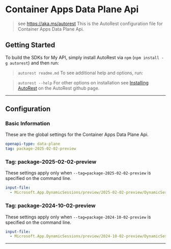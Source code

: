 # Container Apps Data Plane Api

> see https://aka.ms/autorest
This is the AutoRest configuration file for Container Apps Data Plane Api.

## Getting Started

To build the SDKs for My API, simply install AutoRest via `npm` (`npm install -g autorest`) and then run:

> `autorest readme.md`
To see additional help and options, run:

> `autorest --help`
For other options on installation see [Installing AutoRest](https://aka.ms/autorest/install) on the AutoRest github page.

---

## Configuration

### Basic Information

These are the global settings for the Container Apps Data Plane Api.

```yaml
openapi-type: data-plane
tag: package-2025-02-02-preview
```

### Tag: package-2025-02-02-preview
These settings apply only when `--tag=package-2025-02-02-preview` is specified on the command line.

```yaml $(tag) == 'package-2025-02-02-preview'
input-file:
  - Microsoft.App.DynamicSessions/preview/2025-02-02-preview/DynamicSessions.json
```

### Tag: package-2024-10-02-preview
These settings apply only when `--tag=package-2024-10-02-preview` is specified on the command line.

```yaml $(tag) == 'package-2024-10-02-preview'
input-file:
  - Microsoft.App.DynamicSessions/preview/2024-10-02-preview/DynamicSessions.json
```

---
